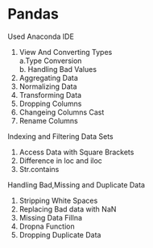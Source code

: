 # Pandas

Used Anaconda IDE
1. View And Converting Types \
    a.Type Conversion \
    b. Handling Bad Values
2. Aggregating Data
3. Normalizing Data
4. Transforming Data
5. Dropping Columns
6. Changeing Columns Cast
7. Rename Columns

Indexing and  Filtering Data Sets
1. Access Data with Square Brackets
2. Difference in loc and iloc
3. Str.contains

Handling Bad,Missing and Duplicate Data
1. Stripping White Spaces
2. Replacing Bad data with NaN
3. Missing Data Fillna
4. Dropna Function
5. Dropping Duplicate Data
